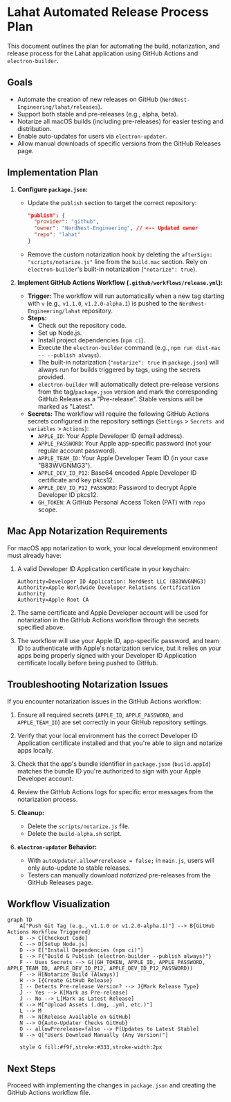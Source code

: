 # Lahat Automated Release Process Plan

This document outlines the plan for automating the build, notarization, and release process for the Lahat application using GitHub Actions and `electron-builder`.

## Goals

*   Automate the creation of new releases on GitHub (`NerdNest-Engineering/lahat/releases`).
*   Support both stable and pre-releases (e.g., alpha, beta).
*   Notarize all macOS builds (including pre-releases) for easier testing and distribution.
*   Enable auto-updates for users via `electron-updater`.
*   Allow manual downloads of specific versions from the GitHub Releases page.

## Implementation Plan

1.  **Configure `package.json`:**
    *   Update the `publish` section to target the correct repository:
        ```json
        "publish": {
          "provider": "github",
          "owner": "NerdNest-Engineering", // <-- Updated owner
          "repo": "lahat"
        }
        ```
    *   Remove the custom notarization hook by deleting the `afterSign: "scripts/notarize.js"` line from the `build.mac` section. Rely on `electron-builder`'s built-in notarization (`"notarize": true`).

2.  **Implement GitHub Actions Workflow (`.github/workflows/release.yml`):**
    *   **Trigger:** The workflow will run automatically when a new tag starting with `v` (e.g., `v1.1.0`, `v1.2.0-alpha.1`) is pushed to the `NerdNest-Engineering/lahat` repository.
    *   **Steps:**
        *   Check out the repository code.
        *   Set up Node.js.
        *   Install project dependencies (`npm ci`).
        *   Execute the `electron-builder` command (e.g., `npm run dist-mac -- --publish always`).
        *   The built-in notarization (`"notarize": true` in `package.json`) will always run for builds triggered by tags, using the secrets provided.
        *   `electron-builder` will automatically detect pre-release versions from the tag/`package.json` version and mark the corresponding GitHub Release as a "Pre-release". Stable versions will be marked as "Latest".
    *   **Secrets:** The workflow will require the following GitHub Actions secrets configured in the repository settings (`Settings` > `Secrets and variables` > `Actions`):
        *   `APPLE_ID`: Your Apple Developer ID (email address).
        *   `APPLE_PASSWORD`: Your Apple app-specific password (not your regular account password).
        *   `APPLE_TEAM_ID`: Your Apple Developer Team ID (in your case "B83WVGNMG3").
        *   `APPLE_DEV_ID_P12`: Base64 encoded Apple Developer ID certificate and key pkcs12.
        *   `APPLE_DEV_ID_P12_PASSWORD`: Password to decrypt Apple Developer ID pkcs12.
        *   `GH_TOKEN`: A GitHub Personal Access Token (PAT) with `repo` scope.

## Mac App Notarization Requirements

For macOS app notarization to work, your local development environment must already have:

1. A valid Developer ID Application certificate in your keychain:
   ```
   Authority=Developer ID Application: NerdNest LLC (B83WVGNMG3)
   Authority=Apple Worldwide Developer Relations Certification Authority
   Authority=Apple Root CA
   ```

2. The same certificate and Apple Developer account will be used for notarization in the GitHub Actions workflow through the secrets specified above.

3. The workflow will use your Apple ID, app-specific password, and team ID to authenticate with Apple's notarization service, but it relies on your apps being properly signed with your Developer ID Application certificate locally before being pushed to GitHub.

## Troubleshooting Notarization Issues

If you encounter notarization issues in the GitHub Actions workflow:

1. Ensure all required secrets (`APPLE_ID`, `APPLE_PASSWORD`, and `APPLE_TEAM_ID`) are set correctly in your GitHub repository settings.
   
2. Verify that your local environment has the correct Developer ID Application certificate installed and that you're able to sign and notarize apps locally.

3. Check that the app's bundle identifier in `package.json` (`build.appId`) matches the bundle ID you're authorized to sign with your Apple Developer account.

4. Review the GitHub Actions logs for specific error messages from the notarization process.

3.  **Cleanup:**
    *   Delete the `scripts/notarize.js` file.
    *   Delete the `build-alpha.sh` script.

4.  **`electron-updater` Behavior:**
    *   With `autoUpdater.allowPrerelease = false;` in `main.js`, users will only auto-update to stable releases.
    *   Testers can manually download *notarized* pre-releases from the GitHub Releases page.

## Workflow Visualization

```mermaid
graph TD
    A["Push Git Tag (e.g., v1.1.0 or v1.2.0-alpha.1)"] --> B{GitHub Actions Workflow Triggered}
    B --> C[Checkout Code]
    C --> D[Setup Node.js]
    D --> E["Install Dependencies (npm ci)"]
    E --> F{"Build & Publish (electron-builder --publish always)"}
    F -- Uses Secrets --> G((GH_TOKEN, APPLE_ID, APPLE_PASSWORD, APPLE_TEAM_ID, APPLE_DEV_ID_P12, APPLE_DEV_ID_P12_PASSWORD))
    F --> H[Notarize Build (Always)]
    H --> I{Create GitHub Release}
    I -- Detects Pre-release Version? --> J{Mark Release Type}
    J -- Yes --> K[Mark as Pre-release]
    J -- No --> L[Mark as Latest Release]
    K --> M["Upload Assets (.dmg, .yml, etc.)"]
    L --> M
    M --> N[Release Available on GitHub]
    N --> O{Auto-Updater Checks GitHub}
    O -- allowPrerelease=false --> P[Updates to Latest Stable]
    N --> Q["Users Download Manually (Any Version)"]

    style G fill:#f9f,stroke:#333,stroke-width:2px
```

## Next Steps

Proceed with implementing the changes in `package.json` and creating the GitHub Actions workflow file.